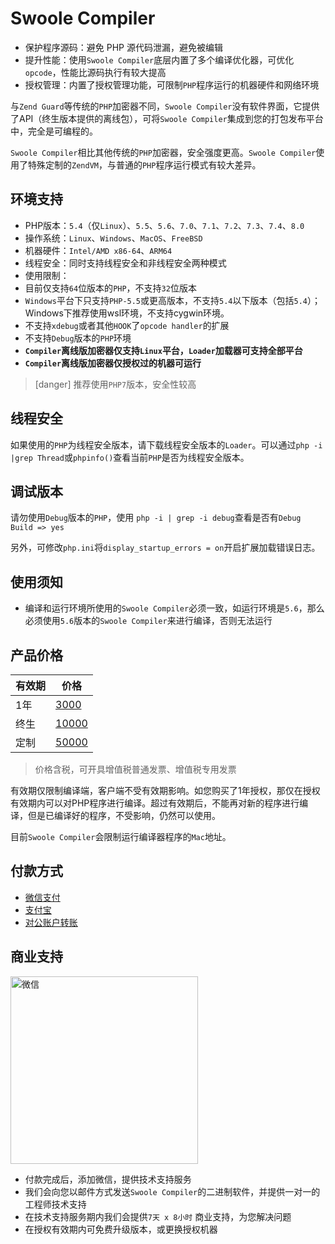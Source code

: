 # Swoole Compiler

* 保护程序源码：避免 PHP 源代码泄漏，避免被编辑
* 提升性能：使用`Swoole Compiler`底层内置了多个编译优化器，可优化`opcode`，性能比源码执行有较大提高
* 授权管理：内置了授权管理功能，可限制`PHP`程序运行的机器硬件和网络环境

与`Zend Guard`等传统的`PHP`加密器不同，`Swoole Compiler`没有软件界面，它提供了API（终生版本提供的离线包），可将`Swoole Compiler`集成到您的打包发布平台中，完全是可编程的。

`Swoole Compiler`相比其他传统的`PHP`加密器，安全强度更高。`Swoole Compiler`使用了特殊定制的`ZendVM`，与普通的`PHP`程序运行模式有较大差异。

环境支持
------
* PHP版本：`5.4`（仅`Linux`）、`5.5`、`5.6`、`7.0`、`7.1`、`7.2`、`7.3`、`7.4`、`8.0`
* 操作系统：`Linux`、`Windows`、`MacOS`、`FreeBSD`
* 机器硬件：`Intel/AMD x86-64`、`ARM64`
* 线程安全：同时支持线程安全和非线程安全两种模式
* 使用限制：
 * 目前仅支持`64`位版本的`PHP`，不支持`32`位版本
 * `Windows`平台下只支持`PHP-5.5`或更高版本，不支持`5.4`以下版本（包括`5.4`）；Windows下推荐使用wsl环境，不支持cygwin环境。
 * 不支持`xdebug`或者其他`HOOK`了`opcode handler`的扩展
 * 不支持`Debug`版本的`PHP`环境
* **`Compiler`离线版加密器仅支持`Linux`平台，`Loader`加载器可支持全部平台**
* **`Compiler`离线版加密器仅授权过的机器可运行**

>[danger] 推荐使用`PHP7`版本，安全性较高

线程安全
----
如果使用的`PHP`为线程安全版本，请下载线程安全版本的`Loader`。可以通过`php -i |grep Thread`或`phpinfo()`查看当前`PHP`是否为线程安全版本。

调试版本
----
请勿使用`Debug`版本的`PHP`，使用 `php -i | grep -i debug`查看是否有`Debug Build => yes`

另外，可修改`php.ini`将`display_startup_errors = on`开启扩展加载错误日志。

使用须知
----
* 编译和运行环境所使用的`Swoole Compiler`必须一致，如运行环境是`5.6`，那么必须使用`5.6`版本的`Swoole Compiler`来进行编译，否则无法运行

产品价格
----
|  有效期 | 价格  |
| ------------ | ------------ |
| 1年  | [3000](https://business.swoole.com/order/index/?pay_type=pay_by_year)  |
|  终生 |  [10000](https://business.swoole.com/order/index/?pay_type=pay_by_all) |
|  定制 |  [50000](https://business.swoole.com/order/index/?pay_type=pay_by_made) |

> 价格含税，可开具增值税普通发票、增值税专用发票

有效期仅限制编译端，客户端不受有效期影响。如您购买了1年授权，那仅在授权有效期内可以对PHP程序进行编译。超过有效期后，不能再对新的程序进行编译，但是已编译好的程序，不受影响，仍然可以使用。

目前`Swoole Compiler`会限制运行编译器程序的`Mac`地址。

付款方式
----

* [微信支付](https://business.swoole.com/order/index/)
* [支付宝](https://business.swoole.com/order/index/)
* [对公账户转账](https://business.swoole.com/payinfo.html)

商业支持
----
<img src="https://www.swoole.com/static/uploads/wiki/201901/26/723430445099.png" width = "300" height = "300" alt="微信" />

* 付款完成后，添加微信，提供技术支持服务
* 我们会向您以邮件方式发送`Swoole Compiler`的二进制软件，并提供一对一的工程师技术支持
* 在技术支持服务期内我们会提供`7天 x 8小时` 商业支持，为您解决问题
* 在授权有效期内可免费升级版本，或更换授权机器